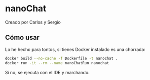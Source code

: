 # nanoChat

Creado por Carlos y Sergio

## Cómo usar

Lo he hecho para tontos, si tienes Docker instalado es una chorrada:
```bash
docker build --no-cache -f Dockerfile -t nanochat .
docker run -it --rm --name nanoChatRun nanochat
```

Si no, se ejecuta con el IDE y marchando.